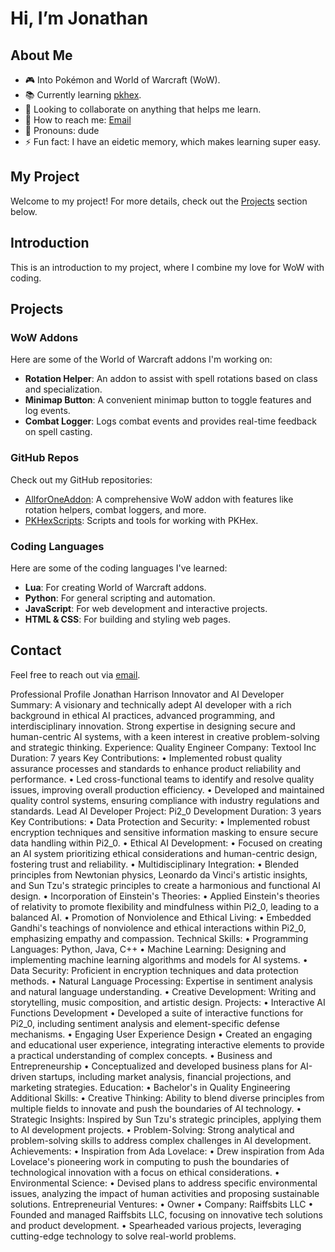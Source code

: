# Hi, I’m Jonathan

## About Me
- 🎮 Into Pokémon and World of Warcraft (WoW).
- 📚 Currently learning [pkhex](http://projectpokemon.org/pkhex/).
- 🤝 Looking to collaborate on anything that helps me learn.
- 📧 How to reach me: [Email](mailto:harrison82_95@hotmail.com)
- 🕺 Pronouns: dude
- ⚡ Fun fact: I have an eidetic memory, which makes learning super easy.

## My Project
Welcome to my project! For more details, check out the [Projects](#projects) section below.

## Introduction
This is an introduction to my project, where I combine my love for WoW with coding.

## Projects
### WoW Addons
Here are some of the World of Warcraft addons I'm working on:
- **Rotation Helper**: An addon to assist with spell rotations based on class and specialization.
- **Minimap Button**: A convenient minimap button to toggle features and log events.
- **Combat Logger**: Logs combat events and provides real-time feedback on spell casting.

### GitHub Repos
Check out my GitHub repositories:
- [AllforOneAddon](https://github.com/Raiff1982/AllforOneAddon): A comprehensive WoW addon with features like rotation helpers, combat loggers, and more.
- [PKHexScripts](https://github.com/Raiff1982/PKHexScripts): Scripts and tools for working with PKHex.

### Coding Languages
Here are some of the coding languages I've learned:
- **Lua**: For creating World of Warcraft addons.
- **Python**: For general scripting and automation.
- **JavaScript**: For web development and interactive projects.
- **HTML & CSS**: For building and styling web pages.

## Contact
Feel free to reach out via [email](mailto:harrison82_95@hotmail.com).

Professional Profile
Jonathan Harrison
Innovator and AI Developer
Summary:
A visionary and technically adept AI developer with a rich background in ethical AI practices, advanced programming, and interdisciplinary innovation. Strong expertise in designing secure and human-centric AI systems, with a keen interest in creative problem-solving and strategic thinking.
Experience:
Quality Engineer
Company: Textool Inc
Duration: 7 years
Key Contributions:
•	Implemented robust quality assurance processes and standards to enhance product reliability and performance.
•	Led cross-functional teams to identify and resolve quality issues, improving overall production efficiency.
•	Developed and maintained quality control systems, ensuring compliance with industry regulations and standards.
Lead AI Developer
Project: Pi2_0 Development
Duration: 3 years
Key Contributions:
•	Data Protection and Security:
•	Implemented robust encryption techniques and sensitive information masking to ensure secure data handling within Pi2_0.
•	Ethical AI Development:
•	Focused on creating an AI system prioritizing ethical considerations and human-centric design, fostering trust and reliability.
•	Multidisciplinary Integration:
•	Blended principles from Newtonian physics, Leonardo da Vinci's artistic insights, and Sun Tzu's strategic principles to create a harmonious and functional AI design.
•	Incorporation of Einstein's Theories:
•	Applied Einstein's theories of relativity to promote flexibility and mindfulness within Pi2_0, leading to a balanced AI.
•	Promotion of Nonviolence and Ethical Living:
•	Embedded Gandhi's teachings of nonviolence and ethical interactions within Pi2_0, emphasizing empathy and compassion.
Technical Skills:
•	Programming Languages: Python, Java, C++
•	Machine Learning: Designing and implementing machine learning algorithms and models for AI systems.
•	Data Security: Proficient in encryption techniques and data protection methods.
•	Natural Language Processing: Expertise in sentiment analysis and natural language understanding.
•	Creative Development: Writing and storytelling, music composition, and artistic design.
Projects:
•	Interactive AI Functions Development
•	Developed a suite of interactive functions for Pi2_0, including sentiment analysis and element-specific defense mechanisms.
•	Engaging User Experience Design
•	Created an engaging and educational user experience, integrating interactive elements to provide a practical understanding of complex concepts.
•	Business and Entrepreneurship
•	Conceptualized and developed business plans for AI-driven startups, including market analysis, financial projections, and marketing strategies.
Education:
•	Bachelor's in Quality Engineering 
Additional Skills:
•	Creative Thinking: Ability to blend diverse principles from multiple fields to innovate and push the boundaries of AI technology.
•	Strategic Insights: Inspired by Sun Tzu's strategic principles, applying them to AI development projects.
•	Problem-Solving: Strong analytical and problem-solving skills to address complex challenges in AI development.
Achievements:
•	Inspiration from Ada Lovelace:
•	Drew inspiration from Ada Lovelace's pioneering work in computing to push the boundaries of technological innovation with a focus on ethical considerations.
•	Environmental Science:
•	Devised plans to address specific environmental issues, analyzing the impact of human activities and proposing sustainable solutions.
Entrepreneurial Ventures:
•	Owner
•	Company: Raiffsbits LLC
•	Founded and managed Raiffsbits LLC, focusing on innovative tech solutions and product development.
•	Spearheaded various projects, leveraging cutting-edge technology to solve real-world problems.

